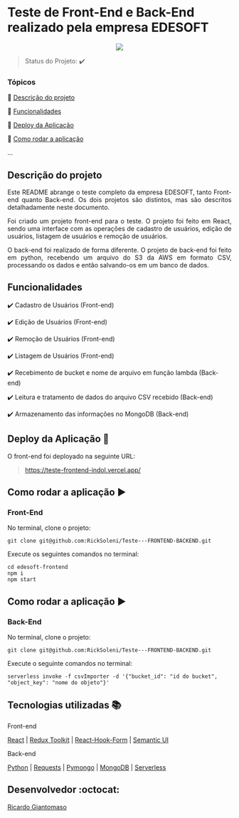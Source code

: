 # <h1>Teste de Front-End e Back-End realizado pela empresa EDESOFT</h1> 

<p align="center">
<img src="https://i.imgur.com/zIhEIuL.png"/>
</p>

> Status do Projeto: :heavy_check_mark:  

### Tópicos 

:small_blue_diamond: [Descrição do projeto](#descrição-do-projeto)

:small_blue_diamond: [Funcionalidades](#funcionalidades)

:small_blue_diamond: [Deploy da Aplicação](#deploy-da-aplicação-dash)

:small_blue_diamond: [Como rodar a aplicação](#como-rodar-a-aplicação-arrow_forward)

... 

## Descrição do projeto 

<p align="justify">
Este README abrange o teste completo da empresa EDESOFT, tanto Front-end quanto Back-end. Os dois projetos são distintos, mas são descritos detalhadamente neste documento.
</p>
<p align="justify">
  Foi criado um projeto front-end para o teste. O projeto foi feito em React, sendo uma interface com as operações de cadastro de usuários, edição de usuários, listagem de usuários e remoção de usuários. 
</p>
<p align="justify">
  O back-end foi realizado de forma diferente. O projeto de back-end foi feito em python, recebendo um arquivo do S3 da AWS em formato CSV, processando os dados e então salvando-os em um banco de dados.
  </p>

## Funcionalidades

:heavy_check_mark: Cadastro de Usuários (Front-end)

:heavy_check_mark: Edição de Usuários  (Front-end)

:heavy_check_mark: Remoção de Usuários  (Front-end)

:heavy_check_mark: Listagem de Usuários  (Front-end)

:heavy_check_mark: Recebimento de bucket e nome de arquivo em função lambda  (Back-end)

:heavy_check_mark: Leitura e tratamento de dados do arquivo CSV recebido  (Back-end)

:heavy_check_mark: Armazenamento das informações no MongoDB  (Back-end)

## Deploy da Aplicação :dash:

<p align="justify"> O front-end foi deployado na seguinte URL:

</p>

> https://teste-frontend-indol.vercel.app/

## Como rodar a aplicação :arrow_forward:

<h3>Front-End</h3>
<p>No terminal, clone o projeto: 

```
git clone git@github.com:RickSoleni/Teste---FRONTEND-BACKEND.git
```
Execute os seguintes comandos no terminal:
```
cd edesoft-frontend
npm i
npm start
```
## Como rodar a aplicação :arrow_forward:

 <h3>Back-End</h3>
 <p>No terminal, clone o projeto:

```
git clone git@github.com:RickSoleni/Teste---FRONTEND-BACKEND.git
```
Execute o seguinte comandos no terminal:
```
serverless invoke -f csvImporter -d '{"bucket_id": "id do bucket", "object_key": "nome do objeto"}'
```

## Tecnologias utilizadas :books:

Front-end

<p><a href="https://reactjs.org/docs/getting-started.html">React</a>
| <a href="https://redux-toolkit.js.org/">Redux Toolkit</a>
| <a href="https://react-hook-form.com/get-started/">React-Hook-Form</a>
| <a href="https://react.semantic-ui.com/">Semantic UI</a>

Back-end

<p><a href="https://docs.python.org/3/">Python</a>
| <a href="https://requests.readthedocs.io/en/latest/">Requests</a>
| <a href="https://pymongo.readthedocs.io/en/stable/">Pymongo</a>
| <a href="https://www.mongodb.com/docs/">MongoDB</a>
| <a href="https://www.serverless.com/framework/docs">Serverless</a> 
  

## Desenvolvedor :octocat:

<a href="https://github.com/RickSoleni"> Ricardo Giantomaso </a>
